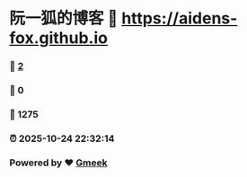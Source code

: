 # 阮一狐的博客 :link: https://aidens-fox.github.io 
### :page_facing_up: [2](https://aidens-fox.github.io/tag.html) 
### :speech_balloon: 0 
### :hibiscus: 1275 
### :alarm_clock: 2025-10-24 22:32:14 
### Powered by :heart: [Gmeek](https://github.com/Meekdai/Gmeek)
